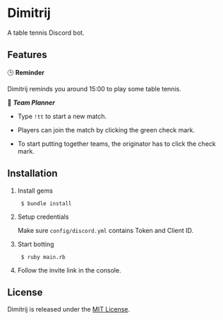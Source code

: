 # Dimitrij #

A table tennis Discord bot.

## Features ##

:clock3: **Reminder**

Dimitrij reminds you around 15:00 to play some table tennis.

:notebook: ***Team Planner***

* Type `!tt` to start a new match.

* Players can join the match by clicking the green check mark.

* To start putting together teams, the originator has to click the check mark.

## Installation ##

1. Install gems

        $ bundle install

2. Setup credentials

   Make sure `config/discord.yml` contains Token and Client ID.

3. Start botting

        $ ruby main.rb

4. Follow the invite link in the console.

## License

Dimitrij is released under the [MIT License](https://opensource.org/licenses/MIT).
